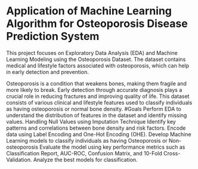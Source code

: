 # Application of Machine Learning Algorithm for Osteoporosis Disease Prediction System
This project focuses on Exploratory Data Analysis (EDA) and Machine Learning Modeling using the Osteoporosis Dataset. The dataset contains medical and lifestyle factors associated with osteoporosis, which can help in early detection and prevention.

Osteoporosis is a condition that weakens bones, making them fragile and more likely to break. Early detection through accurate diagnosis plays a crucial role in reducing fractures and improving quality of life. This dataset consists of various clinical and lifestyle features used to classify individuals as having osteoporosis or normal bone density.
#Goals
Perform EDA to understand the distribution of features in the dataset and identify missing values.
Handling Null Values using Imputation Technique
Identify key patterns and correlations between bone density and risk factors.
Encode data using Label Encoding and One-Hot Encoding (OHE).
Develop Machine Learning models to classify individuals as having Osteoporosis or Non-osteoporosis
Evaluate the model using key performance metrics such as Classification Report, AUC-ROC, Confusion Matrix, and 10-Fold Cross-Validation.
Analyze the best models for classification.
